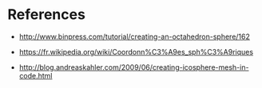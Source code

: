 # References
* http://www.binpress.com/tutorial/creating-an-octahedron-sphere/162

* https://fr.wikipedia.org/wiki/Coordonn%C3%A9es_sph%C3%A9riques

* http://blog.andreaskahler.com/2009/06/creating-icosphere-mesh-in-code.html